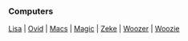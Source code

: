 ### Computers

[Lisa](lisa) |
[Ovid](ovid) |
[Macs](macs) |
[Magic](magic) |
[Zeke](zeke) |
[Woozer](woozer) |
[Woozie](woozie)
